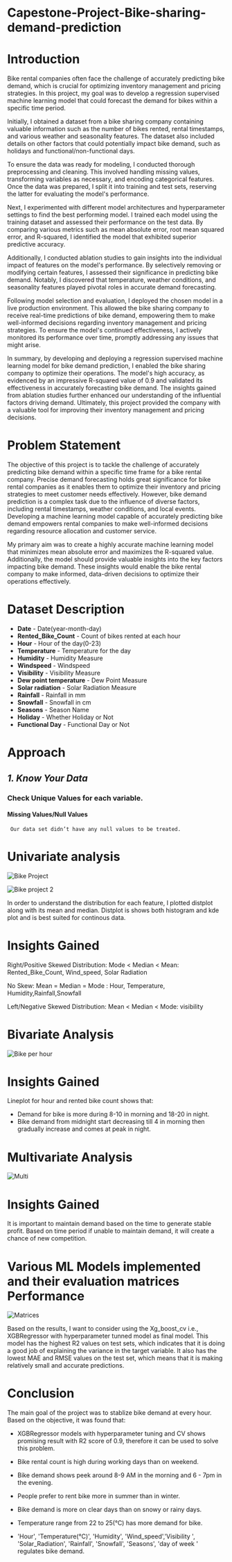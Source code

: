 # Capestone-Project-Bike-sharing-demand-prediction

# Introduction
Bike rental companies often face the challenge of accurately predicting bike demand, which is crucial for optimizing inventory management and pricing strategies. In this project, my goal was to develop a regression supervised machine learning model that could forecast the demand for bikes within a specific time period.

Initially, I obtained a dataset from a bike sharing company containing valuable information such as the number of bikes rented, rental timestamps, and various weather and seasonality features. The dataset also included details on other factors that could potentially impact bike demand, such as holidays and functional/non-functional days.

To ensure the data was ready for modeling, I conducted thorough preprocessing and cleaning. This involved handling missing values, transforming variables as necessary, and encoding categorical features. Once the data was prepared, I split it into training and test sets, reserving the latter for evaluating the model's performance.

Next, I experimented with different model architectures and hyperparameter settings to find the best performing model. I trained each model using the training dataset and assessed their performance on the test data. By comparing various metrics such as mean absolute error, root mean squared error, and R-squared, I identified the model that exhibited superior predictive accuracy.

Additionally, I conducted ablation studies to gain insights into the individual impact of features on the model's performance. By selectively removing or modifying certain features, I assessed their significance in predicting bike demand. Notably, I discovered that temperature, weather conditions, and seasonality features played pivotal roles in accurate demand forecasting.

Following model selection and evaluation, I deployed the chosen model in a live production environment. This allowed the bike sharing company to receive real-time predictions of bike demand, empowering them to make well-informed decisions regarding inventory management and pricing strategies. To ensure the model's continued effectiveness, I actively monitored its performance over time, promptly addressing any issues that might arise.

In summary, by developing and deploying a regression supervised machine learning model for bike demand prediction, I enabled the bike sharing company to optimize their operations. The model's high accuracy, as evidenced by an impressive R-squared value of 0.9 and  validated its effectiveness in accurately forecasting bike demand. The insights gained from ablation studies further enhanced our understanding of the influential factors driving demand. Ultimately, this project provided the company with a valuable tool for improving their inventory management and pricing decisions.

# Problem Statement

The objective of this project is to tackle the challenge of accurately predicting bike demand within a specific time frame for a bike rental company. Precise demand forecasting holds great significance for bike rental companies as it enables them to optimize their inventory and pricing strategies to meet customer needs effectively. However, bike demand prediction is a complex task due to the influence of diverse factors, including rental timestamps, weather conditions, and local events. Developing a machine learning model capable of accurately predicting bike demand empowers rental companies to make well-informed decisions regarding resource allocation and customer service.

My primary aim was to create a highly accurate machine learning model that minimizes mean absolute error and maximizes the R-squared value. Additionally, the model should provide valuable insights into the key factors impacting bike demand. These insights would enable the bike rental company to make informed, data-driven decisions to optimize their operations effectively.

# Dataset Description

*   **Date** - Date(year-month-day)
*   **Rented_Bike_Count** - Count of bikes rented at each hour
*   **Hour** - Hour of the day(0-23)
*   **Temperature** - Temperature for the day
*   **Humidity** - Humidity Measure
*   **Windspeed** - Windspeed
*   **Visibility** - Visibility Measure
*   **Dew point temperature** - Dew Point Measure
*   **Solar radiation** - Solar Radiation Measure
*   **Rainfall** - Rainfall in mm
*   **Snowfall** - Snowfall in cm
*   **Seasons** - Season Name
*   **Holiday** - Whether Holiday or Not
*   **Functional Day** - Functional Day or Not


# Approach 

## ***1. Know Your Data***
### Check Unique Values for each variable.
#### Missing Values/Null Values
     Our data set didn’t have any null values to be treated.
 
# Univariate analysis

![Bike Project](https://github.com/Ujjwalrai7/Capestone-Project-Bike-sharing-demand-prediction/assets/125723652/2ab6f6da-d382-47ce-960c-9fef880b61f7)

![Bike project 2](https://github.com/Ujjwalrai7/Capestone-Project-Bike-sharing-demand-prediction/assets/125723652/583fe06a-5ac9-4a07-a818-f2b596094fa2)

In order to understand the distribution for each feature, I plotted distplot along with its mean and median. Distplot is shows both histogram and kde plot and is best suited for continous data.

# Insights Gained
 
Right/Positive Skewed Distribution: Mode < Median < Mean: Rented_Bike_Count, Wind_speed, Solar Radiation

No Skew: Mean = Median = Mode : Hour, Temperature, Humidity,Rainfall,Snowfall

Left/Negative Skewed Distribution: Mean < Median < Mode: visibility

# Bivariate Analysis

![Bike per hour](https://github.com/Ujjwalrai7/Capestone-Project-Bike-sharing-demand-prediction/assets/125723652/8931b0d2-7df1-4903-a87d-ac02b6d300ae)

# Insights Gained

Lineplot for hour and rented bike count shows that:
* Demand for bike is more during 8-10 in morning and 18-20 in night.
* Bike demand from midnight start decreasing till 4 in morning then gradually increase and comes at peak in night.

# Multivariate Analysis

![Multi](https://github.com/Ujjwalrai7/Capestone-Project-Bike-sharing-demand-prediction/assets/125723652/a50e8a59-b03d-4930-b623-6c96bde7f404)

# Insights Gained
It is important to maintain demand based on the time to generate stable profit.
Based on time period if unable to maintain demand, it will create a chance of new competition.


# Various ML Models implemented and their evaluation matrices Performance

![Matrices ](https://github.com/Ujjwalrai7/Capestone-Project-Bike-sharing-demand-prediction/assets/125723652/931a32ab-0c91-442b-b28c-39191b4bca1f)

Based on the results, I want to consider using the Xg_boost_cv i.e., XGBRegressor with hyperparameter tunned model as final model. This model has the highest R2 values on test sets, which indicates that it is doing a good job of explaining the variance in the target variable. It also has the lowest MAE and RMSE values on the test set, which means that it is making relatively small and accurate predictions.


# Conclusion
The main goal of the project was to stablize bike demand at every hour. Based on the objective, it was found that:

* XGBRegressor models with hyperparameter tuning and CV shows promising result with R2 score of 0.9, therefore it can be used to solve this problem.

* Bike rental count is high during working days than on weekend.

* Bike demand shows peek around 8-9 AM in the morning and 6 - 7pm in the evening.

* People prefer to rent bike more in summer than in winter.

* Bike demand is more on clear days than on snowy or rainy days.

* Temperature range from 22 to 25(°C) has more demand for bike.

* 'Hour', 'Temperature(°C)', 'Humidity', 'Wind_speed','Visibility ', 'Solar_Radiation', 'Rainfall', 'Snowfall', 'Seasons', 'day of week ' regulates bike demand.
